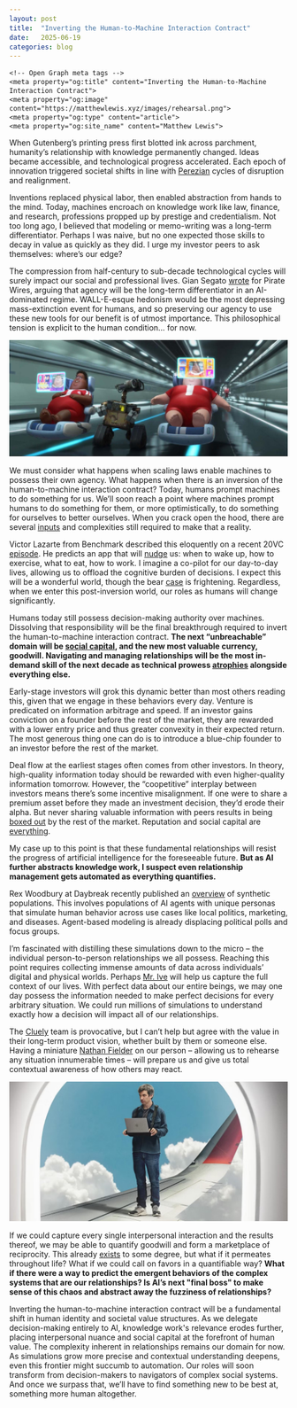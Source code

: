 ```yaml
---
layout: post
title:  "Inverting the Human-to-Machine Interaction Contract"
date:   2025-06-19
categories: blog
---
```


<head>
    <!-- Existing meta tags -->
    <meta charset="UTF-8">
    <meta name="viewport" content="width=device-width, initial-scale=1.0">
    
    <!-- Open Graph meta tags -->
    <meta property="og:title" content="Inverting the Human-to-Machine Interaction Contract">
    <meta property="og:image" content="https://matthewlewis.xyz/images/rehearsal.png">
    <meta property="og:type" content="article">
    <meta property="og:site_name" content="Matthew Lewis">

</head>
<!-- Google tag (gtag.js) -->
<script async src="https://www.googletagmanager.com/gtag/js?id=G-33Z2LTCKEV"></script>
<script>
  window.dataLayer = window.dataLayer || [];
  function gtag(){dataLayer.push(arguments);}
  gtag('js', new Date());

  gtag('config', 'G-33Z2LTCKEV');
</script>

When Gutenberg’s printing press first blotted ink across parchment, humanity’s relationship with knowledge permanently changed. Ideas became accessible, and technological progress accelerated. Each epoch of innovation triggered societal shifts in line with [Perezian](https://carlotaperez.org/) cycles of disruption and realignment.

Inventions replaced physical labor, then enabled abstraction from hands to the mind. Today, machines encroach on knowledge work like law, finance, and research, professions propped up by prestige and credentialism. Not too long ago, I believed that modeling or memo-writing was a long-term differentiator. Perhaps I was naive, but no one expected those skills to decay in value as quickly as they did. I urge my investor peers to ask themselves: where’s our edge?

The compression from half-century to sub-decade technological cycles will surely impact our social and professional lives. Gian Segato [wrote](https://archive.ph/5LeFU#selection-405.0-408.0) for Pirate Wires, arguing that agency will be the long-term differentiator in an AI-dominated regime. WALL-E-esque hedonism would be the most depressing mass-extinction event for humans, and so preserving our agency to use these new tools for our benefit is of utmost importance. This philosophical tension is explicit to the human condition… for now.

![Wall-E](/images/walle.jpg)

We must consider what happens when scaling laws enable machines to possess their own agency. What happens when there is an inversion of the human-to-machine interaction contract? Today, humans prompt machines to do something for us. We’ll soon reach a point where machines prompt humans to do something for them, or more optimistically, to do something for ourselves to better ourselves. When you crack open the hood, there are several [inputs](https://matthewlewis.xyz/blog/2024/06/04/the-next-first-leg.html) and complexities still required to make that a reality.

Victor Lazarte from Benchmark described this eloquently on a recent 20VC [episode](https://www.thetwentyminutevc.com/victor-lazarte). He predicts an app that will [nudge](https://www.amazon.com/Nudge-Improving-Decisions-Health-Happiness/dp/014311526X) us: when to wake up, how to exercise, what to eat, how to work. I imagine a co-pilot for our day-to-day lives, allowing us to offload the cognitive burden of decisions. I expect this will be a wonderful world, though the bear [case](https://apnews.com/article/chatbot-ai-lawsuit-suicide-teen-artificial-intelligence-9d48adc572100822fdbc3c90d1456bd0) is frightening. Regardless, when we enter this post-inversion world, our roles as humans will change significantly.

Humans today still possess decision-making authority over machines. Dissolving that responsibility will be the final breakthrough required to invert the human-to-machine interaction contract. **The next “unbreachable” domain will be [social capital](https://www.bebr.ufl.edu/sites/default/files/Coleman%20J.%20%281988%29%20Social%20Capital%20in%20the%20Cration%20of%20Human%20Capital.pdf), and the new most valuable currency, goodwill. Navigating and managing relationships will be the most in-demand skill of the next decade as technical prowess [atrophies](https://www.media.mit.edu/projects/your-brain-on-chatgpt/overview/) alongside everything else.**

Early-stage investors will grok this dynamic better than most others reading this, given that we engage in these behaviors every day. Venture is predicated on information arbitrage and speed. If an investor gains conviction on a founder before the rest of the market, they are rewarded with a lower entry price and thus greater convexity in their expected return. The most generous thing one can do is to introduce a blue-chip founder to an investor before the rest of the market.

Deal flow at the earliest stages often comes from other investors. In theory, high-quality information today should be rewarded with even higher-quality information tomorrow. However, the “coopetitive” interplay between investors means there’s some incentive misalignment. If one were to share a premium asset before they made an investment decision, they’d erode their alpha. But never sharing valuable information with peers results in being [boxed out](https://www.jasss.org/1/1/review1.html) by the rest of the market. Reputation and social capital are [everything](https://www.jstor.org/stable/4092751).

My case up to this point is that these fundamental relationships will resist the progress of artificial intelligence for the foreseeable future. **But as AI further abstracts knowledge work, I suspect even relationship management gets automated as everything quantifies.**

Rex Woodbury at Daybreak recently published an [overview](https://www.digitalnative.tech/p/synthetic-populations) of synthetic populations. This involves populations of AI agents with unique personas that simulate human behavior across use cases like local politics, marketing, and diseases. Agent-based modeling is already displacing political polls and focus groups.

I’m fascinated with distilling these simulations down to the micro – the individual person-to-person relationships we all possess. Reaching this point requires collecting immense amounts of data across individuals’ digital and physical worlds. Perhaps [Mr. Ive](https://openai.com/sam-and-jony/) will help us capture the full context of our lives. With perfect data about our entire beings, we may one day possess the information needed to make perfect decisions for every arbitrary situation. We could run millions of simulations to understand exactly how a decision will impact all of our relationships.

The [Cluely](https://cluely.com/) team is provocative, but I can’t help but agree with the value in their long-term product vision, whether built by them or someone else. Having a miniature [Nathan Fielder](https://www.max.com/shows/rehearsal/609d8b4c-f0a6-4a5d-b9d3-bb0f2e207efb) on our person – allowing us to rehearse any situation innumerable times – will prepare us and give us total contextual awareness of how others may react.

![Rehearsal](/images/rehearsal.png)

If we could capture every single interpersonal interaction and the results thereof, we may be able to quantify goodwill and form a marketplace of reciprocity. This already [exists](https://bernie.market/) to some degree, but what if it permeates throughout life? What if we could call on favors in a quantifiable way? **What if there were a way to predict the emergent behaviors of the complex systems that are our relationships? Is AI’s next "final boss" to make sense of this chaos and abstract away the fuzziness of relationships?**

Inverting the human-to-machine interaction contract will be a fundamental shift in human identity and societal value structures. As we delegate decision-making entirely to AI, knowledge work's relevance erodes further, placing interpersonal nuance and social capital at the forefront of human value. The complexity inherent in relationships remains our domain for now. As simulations grow more precise and contextual understanding deepens, even this frontier might succumb to automation. Our roles will soon transform from decision-makers to navigators of complex social systems. And once we surpass that, we’ll have to find something new to be best at, something more human altogether.
